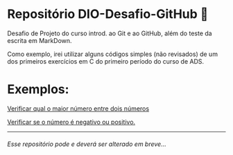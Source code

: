 # Repositório DIO-Desafio-GitHub 🙂
Desafio de Projeto do curso introd. ao Git e ao GitHub, além do teste da escrita em MarkDown.

Como exemplo, irei utilizar alguns códigos simples (não revisados) de um dos primeiros exercícios em C do primeiro período do curso de ADS.

# Exemplos: 
[Verificar qual o maior número entre dois números](https://replit.com/@AndryaLuna/exercicio-1#main.c)

[Verificar se o número é negativo ou positivo.](https://replit.com/@AndryaLuna/exercicio-2#main.c)

--------------

###### Esse repositório pode e deverá ser alterado em breve...
